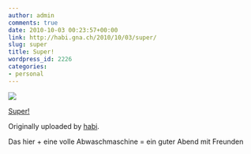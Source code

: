 ```yaml
---
author: admin
comments: true
date: 2010-10-03 00:23:57+00:00
link: http://habi.gna.ch/2010/10/03/super/
slug: super
title: Super!
wordpress_id: 2226
categories:
- personal
---
```



 [![](http://farm5.static.flickr.com/4150/5045273703_75d4455629_m.jpg)](http://www.flickr.com/photos/habi/5045273703/)
   

 
  [Super!](http://www.flickr.com/photos/habi/5045273703/)
    

  Originally uploaded by [habi](http://www.flickr.com/people/habi/).
 



Das hier + eine volle Abwaschmaschine = ein guter Abend mit Freunden
  

